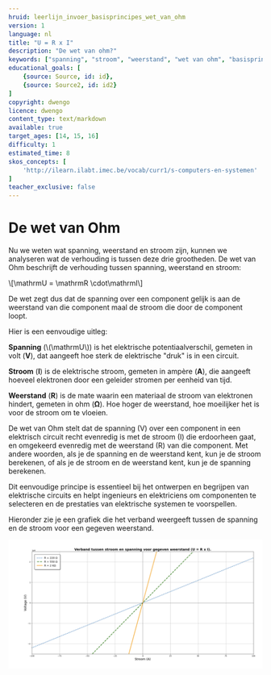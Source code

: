 ```yaml
---
hruid: leerlijn_invoer_basisprincipes_wet_van_ohm
version: 1
language: nl
title: "U = R x I"
description: "De wet van ohm?"
keywords: ["spanning", "stroom", "weerstand", "wet van ohm", "basisprincipes", "microcontroller", "µC", "arduino", "dwenguino"]
educational_goals: [
    {source: Source, id: id}, 
    {source: Source2, id: id2}
]
copyright: dwengo
licence: dwengo
content_type: text/markdown
available: true
target_ages: [14, 15, 16]
difficulty: 1
estimated_time: 8
skos_concepts: [
    'http://ilearn.ilabt.imec.be/vocab/curr1/s-computers-en-systemen'
]
teacher_exclusive: false
---
```


# De wet van Ohm

Nu we weten wat spanning, weerstand en stroom zijn, kunnen we analyseren wat de verhouding is tussen deze drie grootheden. De wet van Ohm beschrijft de verhouding tussen spanning, weerstand en stroom:

\\[\mathrmU = \mathrmR \cdot\mathrmI\\]

De wet zegt dus dat de spanning over een component gelijk is aan de weerstand van die component maal de stroom die door de component loopt. 

Hier is een eenvoudige uitleg:

**Spanning** (\\(\mathrmU\\)) is het elektrische potentiaalverschil, gemeten in volt (**V**), dat aangeeft hoe sterk de elektrische "druk" is in een circuit.

**Stroom** (**I**) is de elektrische stroom, gemeten in ampère (**A**), die aangeeft hoeveel elektronen door een geleider stromen per eenheid van tijd.

**Weerstand** (**R**) is de mate waarin een materiaal de stroom van elektronen hindert, gemeten in ohm (**Ω**). Hoe hoger de weerstand, hoe moeilijker het is voor de stroom om te vloeien.

De wet van Ohm stelt dat de spanning (V) over een component in een elektrisch circuit recht evenredig is met de stroom (I) die erdoorheen gaat, en omgekeerd evenredig met de weerstand (R) van die component. Met andere woorden, als je de spanning en de weerstand kent, kun je de stroom berekenen, of als je de stroom en de weerstand kent, kun je de spanning berekenen.

Dit eenvoudige principe is essentieel bij het ontwerpen en begrijpen van elektrische circuits en helpt ingenieurs en elektriciens om componenten te selecteren en de prestaties van elektrische systemen te voorspellen.

Hieronder zie je een grafiek die het verband weergeeft tussen de spanning en de stroom voor een gegeven weerstand.

!["Relatie tussen spanning, stroom en weerstand"](img/relatie_spanning_stroom.png "Relatie tussen spanning, stroom en weerstand")

